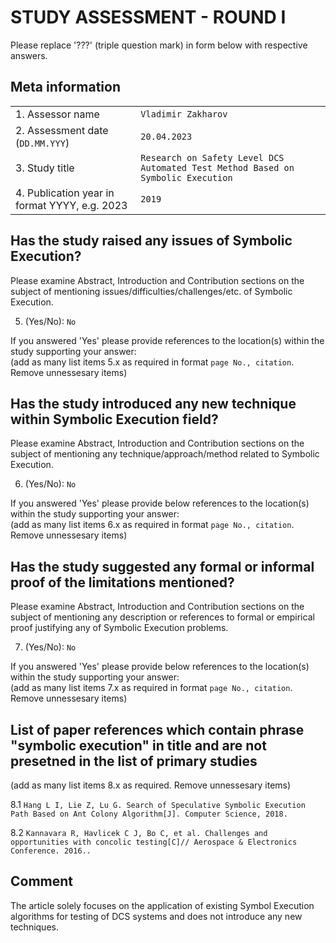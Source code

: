 # STUDY ASSESSMENT - ROUND I

Please replace '???' (triple question mark) in form below with respective
answers.

## Meta information

|                                               |                                                                                  |
|-----------------------------------------------|----------------------------------------------------------------------------------|
| 1. Assessor name                              | `Vladimir Zakharov`                                                              |
| 2. Assessment date (`DD.MM.YYY`)              | `20.04.2023`                                                                     | 
| 3. Study title                                | `Research on Safety Level DCS Automated Test Method Based on Symbolic Execution` |
| 4. Publication year in format YYYY, e.g. 2023 | `2019`                                                                           |

## Has the study raised any issues of Symbolic Execution?

Please examine Abstract, Introduction and Contribution sections on the subject
of mentioning issues/difficulties/challenges/etc. of
Symbolic Execution.

5. (Yes/No): `No`

If you answered 'Yes' please provide references to the location(s) within the
study supporting your answer:  
(add as many list items 5.x as required in format `page No., citation`. Remove
unnessesary items)

## Has the study introduced any new technique within Symbolic Execution field?

Please examine Abstract, Introduction and Contribution sections on the subject
of mentioning any technique/approach/method related to Symbolic Execution.

6. (Yes/No): `No`

If you answered 'Yes' please provide below references to the location(s) within
the study supporting your answer:  
(add as many list items 6.x as required in format `page No., citation`. Remove
unnessesary items)

## Has the study suggested any formal or informal proof of the limitations mentioned?

Please examine Abstract, Introduction and Contribution sections on the subject
of mentioning any description or references to
formal or empirical proof justifying any of Symbolic Execution problems.

7. (Yes/No): `No`

If you answered 'Yes' please provide below references to the location(s) within
the study supporting your answer:  
(add as many list items 7.x as required in format `page No., citation`. Remove
unnessesary items)

## List of paper references which contain phrase "symbolic execution" in title and are not presetned in the list of primary studies

(add as many list items 8.x as required. Remove unnessesary items)

8.1 `Hang L I, Lie Z, Lu G. Search of Speculative Symbolic Execution Path Based on Ant Colony Algorithm[J]. Computer Science, 2018.`

8.2 `Kannavara R, Havlicek C J, Bo C, et al. Challenges and opportunities with concolic testing[C]// Aerospace & Electronics Conference. 2016..`

## Comment

The article solely focuses on the application of existing Symbol Execution
algorithms for testing of DCS systems and does not introduce any new techniques.